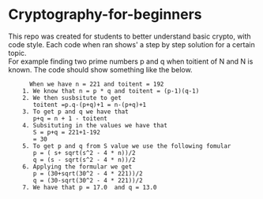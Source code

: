 # Cryptography-for-beginners
This repo was created for students to better understand basic crypto, with code style. 
Each code when ran shows' a step by step solution for a certain topic.  
For example finding two prime numbers p and q when toitient of N and N is known. The code should show something like the below.
```
      When we have n = 221 and toitent = 192
    1. We know that n = p * q and toitent = (p-1)(q-1)
    2. We then susbsitute to get
       toitent =p.q-(p+q)+1 = n-(p+q)+1
    3. To get p and q we have that 
       p+q = n + 1 - toitent
    4. Subsituting in the values we have that
       S = p+q = 221+1-192
       = 30
    5. To get p and q from S value we use the following fomular
       p = ( s+ sqrt(s^2 - 4 * n))/2 
       q = (s - sqrt(s^2 - 4 * n))/2 
    6. Applying the formular we get
       p = (30+sqrt(30^2 - 4 * 221))/2 
       q = (30-sqrt(30^2 - 4 * 221))/2
    7. We have that p = 17.0  and q = 13.0
 ```
